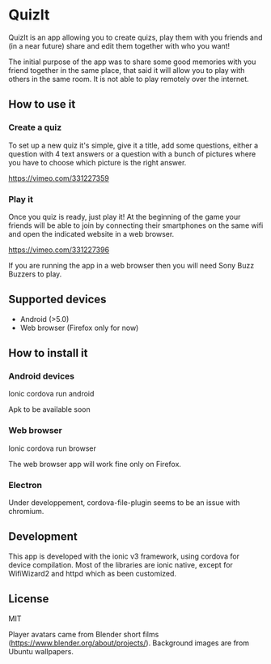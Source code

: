 # QuizIt
QuizIt is an app allowing you to create quizs, play them with you friends and (in a near future) share and edit them together with who you want!

The initial purpose of the app was to share some good memories with you friend together in the same place, that said it will allow you to play with others in the same room. It is not able to play remotely over the internet.

## How to use it
### Create a quiz
To set up a new quiz it's simple, give it a title, add some questions, either a question with 4 text answers or a question with a bunch of pictures where you have to choose which picture is the right answer.

https://vimeo.com/331227359

### Play it
Once you quiz is ready, just play it! At the beginning of the game your friends will be able to join by connecting their smartphones on the same wifi and open the indicated website in a web browser.

https://vimeo.com/331227396

If you are running the app in a web browser then you will need Sony Buzz Buzzers to play.

## Supported devices
* Android (>5.0)
* Web browser (Firefox only for now)

## How to install it
### Android devices
Ionic cordova run android

Apk to be available soon

### Web browser
Ionic cordova run browser

The web browser app will work fine only on Firefox.

### Electron
Under developpement, cordova-file-plugin seems to be an issue with chromium. 

## Development
This app is developed with the ionic v3 framework, using cordova for device compilation. Most of the libraries are ionic native, except for WifiWizard2 and httpd which as been customized.

## License
MIT

Player avatars came from Blender short films (https://www.blender.org/about/projects/).
Background images are from Ubuntu wallpapers.
